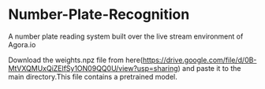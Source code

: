 # Number-Plate-Recognition

A number plate reading system built over the live stream environment of Agora.io

Download the weights.npz file from here(https://drive.google.com/file/d/0B-MtVXQMUxQiZElfSy1ON09QQ0U/view?usp=sharing) and paste it to the main directory.This file contains a pretrained model. 
